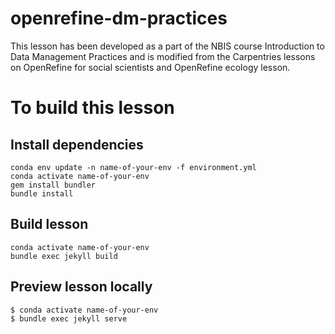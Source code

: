 # openrefine-dm-practices

This lesson has been developed as a part of the NBIS course Introduction to Data Management Practices and is modified from the Carpentries lessons on OpenRefine for social scientists and OpenRefine ecology lesson.

# To build this lesson
## Install dependencies
```
conda env update -n name-of-your-env -f environment.yml
conda activate name-of-your-env
gem install bundler
bundle install
```

## Build lesson
```
conda activate name-of-your-env
bundle exec jekyll build
```

## Preview lesson locally
```
$ conda activate name-of-your-env
$ bundle exec jekyll serve
```
